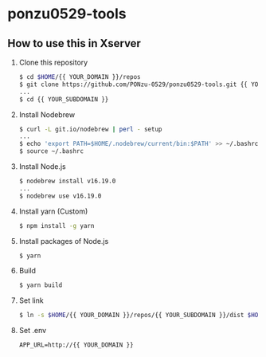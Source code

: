 # ponzu0529-tools

## How to use this in Xserver

1. Clone this repository

    ```bash
    $ cd $HOME/{{ YOUR_DOMAIN }}/repos
    $ git clone https://github.com/PONzu-0529/ponzu0529-tools.git {{ YOUR_SUBDOMAIN }}
    ...
    $ cd {{ YOUR_SUBDOMAIN }}
    ```

1. Install Nodebrew

    ```bash
    $ curl -L git.io/nodebrew | perl - setup
    ...
    $ echo 'export PATH=$HOME/.nodebrew/current/bin:$PATH' >> ~/.bashrc
    $ source ~/.bashrc
    ```

1. Install Node.js

    ```bash
    $ nodebrew install v16.19.0
    ...
    $ nodebrew use v16.19.0
    ```

1. Install yarn (Custom)

    ```bash
    $ npm install -g yarn
    ```

1. Install packages of Node.js

    ```bash
    $ yarn
    ```

1. Build

    ```bash
    $ yarn build
    ```

1. Set link

    ```bash
    $ ln -s $HOME/{{ YOUR_DOMAIN }}/repos/{{ YOUR_SUBDOMAIN }}/dist $HOME/{{ YOUR_DOMAIN }}/public_html/{{ YOUR_SUBDOMAIN }}
    ```

1. Set .env

    ```
    APP_URL=http://{{ YOUR_DOMAIN }}
    ```
